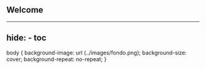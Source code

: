 ## Welcome
---
hide:
    - toc
---

body {
  background-image: url (../images/fondo.png);
  background-size: cover;
  background-repeat: no-repeat;
}



